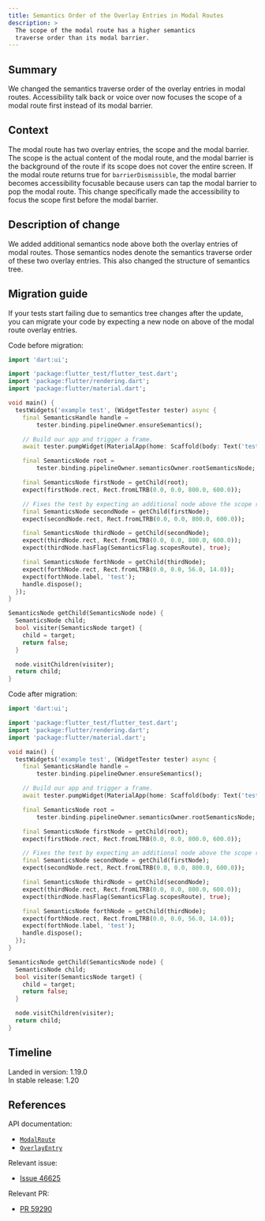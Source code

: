 ```yaml
---
title: Semantics Order of the Overlay Entries in Modal Routes
description: >
  The scope of the modal route has a higher semantics
  traverse order than its modal barrier.
---
```


## Summary

We changed the semantics traverse order of the overlay entries in modal routes.
Accessibility talk back or voice over now focuses the scope of a modal route
first instead of its modal barrier.

## Context

The modal route has two overlay entries, the scope and the modal barrier. The
scope is the actual content of the modal route, and the modal barrier is the
background of the route if its scope does not cover the entire screen. If the
modal route returns true for `barrierDismissible`, the modal barrier becomes
accessibility focusable because users can tap the modal barrier to pop the
modal route. This change specifically made the accessibility to focus the scope
first before the modal barrier.

## Description of change

We added additional semantics node above both
the overlay entries of modal routes.
Those semantics nodes denote the semantics
traverse order of these two overlay entries.
This also changed the structure of semantics tree.

## Migration guide

If your tests start failing due to semantics tree changes after the update,
you can migrate your code by expecting a new node on above of the modal route
overlay entries.

Code before migration:

```dart
import 'dart:ui';

import 'package:flutter_test/flutter_test.dart';
import 'package:flutter/rendering.dart';
import 'package:flutter/material.dart';

void main() {
  testWidgets('example test', (WidgetTester tester) async {
    final SemanticsHandle handle =
        tester.binding.pipelineOwner.ensureSemantics();

    // Build our app and trigger a frame.
    await tester.pumpWidget(MaterialApp(home: Scaffold(body: Text('test'))));

    final SemanticsNode root =
        tester.binding.pipelineOwner.semanticsOwner.rootSemanticsNode;

    final SemanticsNode firstNode = getChild(root);
    expect(firstNode.rect, Rect.fromLTRB(0.0, 0.0, 800.0, 600.0));

    // Fixes the test by expecting an additional node above the scope route.
    final SemanticsNode secondNode = getChild(firstNode);
    expect(secondNode.rect, Rect.fromLTRB(0.0, 0.0, 800.0, 600.0));

    final SemanticsNode thirdNode = getChild(secondNode);
    expect(thirdNode.rect, Rect.fromLTRB(0.0, 0.0, 800.0, 600.0));
    expect(thirdNode.hasFlag(SemanticsFlag.scopesRoute), true);

    final SemanticsNode forthNode = getChild(thirdNode);
    expect(forthNode.rect, Rect.fromLTRB(0.0, 0.0, 56.0, 14.0));
    expect(forthNode.label, 'test');
    handle.dispose();
  });
}

SemanticsNode getChild(SemanticsNode node) {
  SemanticsNode child;
  bool visiter(SemanticsNode target) {
    child = target;
    return false;
  }

  node.visitChildren(visiter);
  return child;
}
```

Code after migration:

```dart
import 'dart:ui';

import 'package:flutter_test/flutter_test.dart';
import 'package:flutter/rendering.dart';
import 'package:flutter/material.dart';

void main() {
  testWidgets('example test', (WidgetTester tester) async {
    final SemanticsHandle handle =
        tester.binding.pipelineOwner.ensureSemantics();

    // Build our app and trigger a frame.
    await tester.pumpWidget(MaterialApp(home: Scaffold(body: Text('test'))));

    final SemanticsNode root =
        tester.binding.pipelineOwner.semanticsOwner.rootSemanticsNode;

    final SemanticsNode firstNode = getChild(root);
    expect(firstNode.rect, Rect.fromLTRB(0.0, 0.0, 800.0, 600.0));

    // Fixes the test by expecting an additional node above the scope route.
    final SemanticsNode secondNode = getChild(firstNode);
    expect(secondNode.rect, Rect.fromLTRB(0.0, 0.0, 800.0, 600.0));

    final SemanticsNode thirdNode = getChild(secondNode);
    expect(thirdNode.rect, Rect.fromLTRB(0.0, 0.0, 800.0, 600.0));
    expect(thirdNode.hasFlag(SemanticsFlag.scopesRoute), true);

    final SemanticsNode forthNode = getChild(thirdNode);
    expect(forthNode.rect, Rect.fromLTRB(0.0, 0.0, 56.0, 14.0));
    expect(forthNode.label, 'test');
    handle.dispose();
  });
}

SemanticsNode getChild(SemanticsNode node) {
  SemanticsNode child;
  bool visiter(SemanticsNode target) {
    child = target;
    return false;
  }

  node.visitChildren(visiter);
  return child;
}
```

## Timeline

Landed in version: 1.19.0<br>
In stable release: 1.20

## References

API documentation:

* [`ModalRoute`][]
* [`OverlayEntry`][]

Relevant issue:

* [Issue 46625][]

Relevant PR:

* [PR 59290][]

[`ModalRoute`]: {{site.api}}flutter/widgets/ModalRoute-class.html
[`OverlayEntry`]: {{site.api}}flutter/widgets/OverlayEntry-class.html
[Issue 46625]: {{site.repo.flutter}}issues/46625
[PR 59290]: {{site.repo.flutter}}pull/59290
